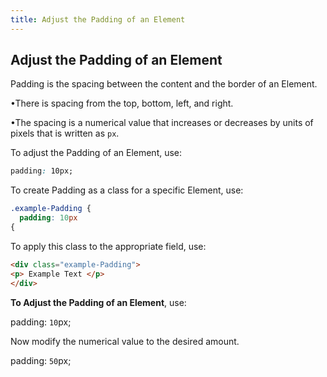 ```yaml
---
title: Adjust the Padding of an Element
---
```

## Adjust the Padding of an Element

Padding is the spacing between the content and the border of an Element.

  •There is spacing from the top, bottom, left, and right. 

  •The spacing is a numerical value that increases or decreases by units of pixels that is written as `px`.

To adjust the Padding of an Element, use:
```css
padding: 10px;
```

To create Padding as a class for a specific Element, use:
```css
.example-Padding {
  padding: 10px
{
```
To apply this class to the appropriate field, use:
```html
<div class="example-Padding">
<p> Example Text </p>
</div>
```
<b>To Adjust the Padding of an Element</b>, use:

padding: `10`px;

  Now modify the numerical value to the desired amount.
  
padding: `50`px;
